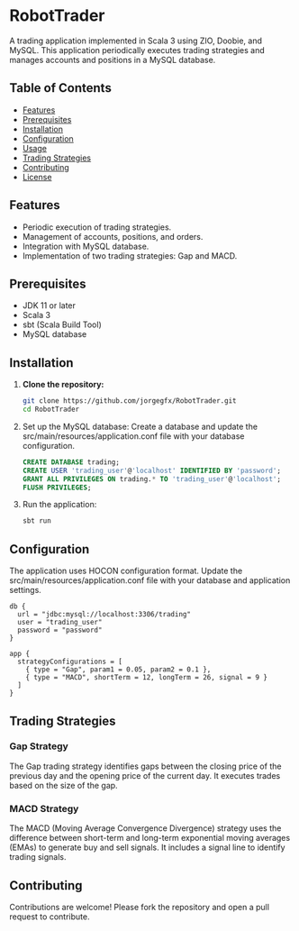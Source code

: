 # RobotTrader

A trading application implemented in Scala 3 using ZIO, Doobie, and MySQL. This application periodically executes trading strategies and manages accounts and positions in a MySQL database.

## Table of Contents
- [Features](#features)
- [Prerequisites](#prerequisites)
- [Installation](#installation)
- [Configuration](#configuration)
- [Usage](#usage)
- [Trading Strategies](#trading-strategies)
- [Contributing](#contributing)
- [License](#license)

## Features
- Periodic execution of trading strategies.
- Management of accounts, positions, and orders.
- Integration with MySQL database.
- Implementation of two trading strategies: Gap and MACD.

## Prerequisites
- JDK 11 or later
- Scala 3
- sbt (Scala Build Tool)
- MySQL database

## Installation
1. **Clone the repository:**
   ```sh
   git clone https://github.com/jorgegfx/RobotTrader.git
   cd RobotTrader
2. Set up the MySQL database:
Create a database and update the src/main/resources/application.conf file with your database configuration.
    ```sql
    CREATE DATABASE trading;
    CREATE USER 'trading_user'@'localhost' IDENTIFIED BY 'password';
    GRANT ALL PRIVILEGES ON trading.* TO 'trading_user'@'localhost';
    FLUSH PRIVILEGES;
3. Run the application:
    ```sh
    sbt run
## Configuration
The application uses HOCON configuration format. Update the src/main/resources/application.conf file with your database and application settings.
```hocon
db {
  url = "jdbc:mysql://localhost:3306/trading"
  user = "trading_user"
  password = "password"
}

app {
  strategyConfigurations = [
    { type = "Gap", param1 = 0.05, param2 = 0.1 },
    { type = "MACD", shortTerm = 12, longTerm = 26, signal = 9 }
  ]
}
```
## Trading Strategies
### Gap Strategy
The Gap trading strategy identifies gaps between the closing price of the previous day and the opening price of the current day. It executes trades based on the size of the gap.

### MACD Strategy
The MACD (Moving Average Convergence Divergence) strategy uses the difference between short-term and long-term exponential moving averages (EMAs) to generate buy and sell signals. It includes a signal line to identify trading signals.

## Contributing
Contributions are welcome! Please fork the repository and open a pull request to contribute.